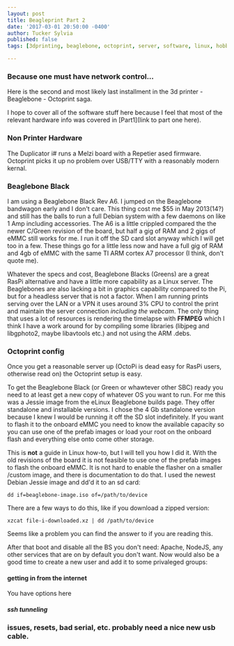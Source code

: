 ```yaml
---
layout: post
title: Beagleprint Part 2
date: '2017-03-01 20:50:00 -0400'
author: Tucker Sylvia
published: false
tags: [3dprinting, beaglebone, octoprint, server, software, linux, hobby]

---
```


### Because one must have network control...

Here is the second and most likely last installment in the 3d printer - Beaglebone - Octoprint saga.

I hope to cover all of the software stuff here because I feel that most of the relevant hardware info was covered in [Part1](link to part one here).

### Non Printer Hardware
The Duplicator i# runs a Melzi board with a Repetier ased firmware. Octoprint picks it up no problem over USB/TTY with a reasonably modern kernal.

### Beaglebone Black
I am using a Beaglebone Black Rev A6. I jumped on the Beaglebone bandwagon early and I don't care. This thing cost me $55 in May 2013(14?) and still has the balls to run a full Debian system with a few daemons on like 1 Amp including accessories. The A6 is a little crippled compared the the newer C/Green revision of the board, but half a gig of RAM and 2 gigs of eMMC still works for me. I run it off the SD card slot anyway which I will get too in a few. These things go for a little less now and have a full gig of RAM and 4gb of eMMC with the same TI ARM cortex A7 processor (I think, don't quote me).

Whatever the specs and cost, Beaglebone Blacks (Greens) are a great RasPi alternative and have a little more capability as a Linux server. The Beaglebones are also lacking a bit in graphics capability compared to the Pi, but for a headless server that is not a factor. When I am running prints serving over the LAN or a VPN it uses around 3% CPU to control the print and maintain the server connection *including the webcam*. The only thing that uses a lot of resources is rendering the timelapse with **FFMPEG** which I think I have a work around for by compiling some libraries (libjpeg and libgphoto2, maybe libavtools etc.) and not using the ARM .debs.


### Octoprint config
Once you get a reasonable server up (OctoPi is dead easy for RasPi users, otherwise read on) the Octoprint setup is easy.

To get the Beaglebone Black (or Green or whawtever other SBC) ready you need to at least get a new copy of whatever OS you want to run. For me this was a Jessie image from the eLinux Beaglebone builds page. They offer standalone and installable versions. I chose the 4 Gb standalone version because I knew I would be running it off the SD slot indefinitely. If you want to flash it to the onboard eMMC you need to know the available capacity so you can use one of the prefab images or load your root on the onboard flash and everything else onto come other storage.

This is **not** a guide in Linux how-to, but I will tell you how I did it. With the old revisions of the board it is not feasible to use one of the prefab images to flash the onboard eMMC. It is not hard to enable the flasher on a smaller /custom image, and there is documentation to do that. I used the newest Debian Jessie image and dd'd it to an sd card:
~~~
dd if=beaglebone-image.iso of=/path/to/device
~~~
There are a few ways to do this, like if you download a zipped version:
~~~
xzcat file-i-downloaded.xz | dd /path/to/device
~~~

Seems like a problem you can find the answer to if you are reading this.

After that boot and disable all the BS you don't need: Apache, NodeJS, any other services that are on by default you don't want. Now would also be a good time to create a new user and add it to some privaleged groups:


#### getting in from the internet
You have options here

##### ssh tunneling

### issues, resets, bad serial, etc. probably need a nice new usb cable.
